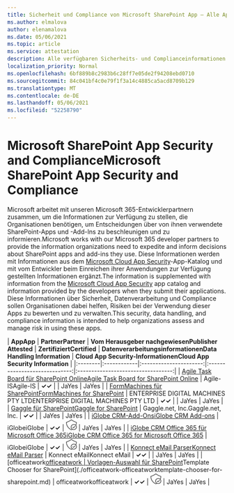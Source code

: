 ```yaml
---
title: Sicherheit und Compliance von Microsoft SharePoint App – Alle Apps
ms.author: elmalova
author: elenamalova
ms.date: 05/06/2021
ms.topic: article
ms.service: attestation
description: Alle verfügbaren Sicherheits- und Complianceinformationen für alle Microsoft SharePoint-Apps.
localization_priority: Normal
ms.openlocfilehash: 6bf889b8c2983b6c28ff7e05de2f94208ebd0710
ms.sourcegitcommit: 84c041bf4c0e79f1f3a14c4885ca5acd8709b129
ms.translationtype: MT
ms.contentlocale: de-DE
ms.lasthandoff: 05/06/2021
ms.locfileid: "52258790"
---
```

# <a name="microsoft-sharepoint-app-security-and-compliance"></a><span data-ttu-id="80dd2-103">Microsoft SharePoint App Security and Compliance</span><span class="sxs-lookup"><span data-stu-id="80dd2-103">Microsoft SharePoint App Security and Compliance</span></span>

<span data-ttu-id="80dd2-104">Microsoft arbeitet mit unseren Microsoft 365-Entwicklerpartnern zusammen, um die Informationen zur Verfügung zu stellen, die Organisationen benötigen, um Entscheidungen über von ihnen verwendete SharePoint-Apps und -Add-Ins zu beschleunigen und zu informieren.</span><span class="sxs-lookup"><span data-stu-id="80dd2-104">Microsoft works with our Microsoft 365 developer partners to provide the information organizations need to expedite and inform decisions about SharePoint apps and add-ins they use.</span></span> <span data-ttu-id="80dd2-105">Diese Informationen werden mit Informationen aus dem [Microsoft Cloud App Security](https://www.microsoft.com/en-us/enterprise-mobility-security/cloud-app-security)-App-Katalog und mit vom Entwickler beim Einreichen ihrer Anwendungen zur Verfügung gestellten Informationen ergänzt.</span><span class="sxs-lookup"><span data-stu-id="80dd2-105">The information is supplemented with information from the [Microsoft Cloud App Security](https://www.microsoft.com/en-us/enterprise-mobility-security/cloud-app-security) app catalog and information provided by the developers when they submit their applications.</span></span> <span data-ttu-id="80dd2-106">Diese Informationen über Sicherheit, Datenverarbeitung und Compliance sollen Organisationen dabei helfen, Risiken bei der Verwendung dieser Apps zu bewerten und zu verwalten.</span><span class="sxs-lookup"><span data-stu-id="80dd2-106">This security, data handling, and compliance information is intended to help organizations assess and manage risk in using these apps.</span></span>

| <span data-ttu-id="80dd2-107">**App**</span><span class="sxs-lookup"><span data-stu-id="80dd2-107">**App**</span></span> | <span data-ttu-id="80dd2-108">**Partner**</span><span class="sxs-lookup"><span data-stu-id="80dd2-108">**Partner**</span></span> | <span data-ttu-id="80dd2-109">**Vom Herausgeber nachgewiesen**</span><span class="sxs-lookup"><span data-stu-id="80dd2-109">**Publisher Attested**</span></span> | <span data-ttu-id="80dd2-110">**Zertifiziert**</span><span class="sxs-lookup"><span data-stu-id="80dd2-110">**Certified**</span></span> | <span data-ttu-id="80dd2-111">**Datenverarbeitungsinformationen**</span><span class="sxs-lookup"><span data-stu-id="80dd2-111">**Data Handling Information**</span></span> | <span data-ttu-id="80dd2-112">**Cloud App Security-Informationen**</span><span class="sxs-lookup"><span data-stu-id="80dd2-112">**Cloud App Security Information**</span></span> |
|:--------|:------------|:----------------------:|:-----------------------------:|:----------------------------------:|
| [<span data-ttu-id="80dd2-113">Agile Task Board für SharePoint Online</span><span class="sxs-lookup"><span data-stu-id="80dd2-113">Agile Task Board for SharePoint Online</span></span>](./agile-is-task-board-for-sharepoint-online.md) | <span data-ttu-id="80dd2-114">Agile-IS</span><span class="sxs-lookup"><span data-stu-id="80dd2-114">Agile-IS</span></span> | <span data-ttu-id="80dd2-115">**✓**</span><span class="sxs-lookup"><span data-stu-id="80dd2-115">**✓**</span></span> |  | <span data-ttu-id="80dd2-116">Ja</span><span class="sxs-lookup"><span data-stu-id="80dd2-116">Yes</span></span> | <span data-ttu-id="80dd2-117">Ja</span><span class="sxs-lookup"><span data-stu-id="80dd2-117">Yes</span></span> |
| [<span data-ttu-id="80dd2-118">FormMachines für SharePoint</span><span class="sxs-lookup"><span data-stu-id="80dd2-118">FormMachines for SharePoint</span></span>](./enterprise-digital-machines-pty-ltd-formmachines-for-sharepoint.md) | <span data-ttu-id="80dd2-119">ENTERPRISE DIGITAL MACHINES PTY LTD</span><span class="sxs-lookup"><span data-stu-id="80dd2-119">ENTERPRISE DIGITAL MACHINES PTY LTD</span></span> | <span data-ttu-id="80dd2-120">**✓**</span><span class="sxs-lookup"><span data-stu-id="80dd2-120">**✓**</span></span> |  | <span data-ttu-id="80dd2-121">Ja</span><span class="sxs-lookup"><span data-stu-id="80dd2-121">Yes</span></span> | <span data-ttu-id="80dd2-122">Ja</span><span class="sxs-lookup"><span data-stu-id="80dd2-122">Yes</span></span> |
| [<span data-ttu-id="80dd2-123">Gaggle für SharePoint</span><span class="sxs-lookup"><span data-stu-id="80dd2-123">Gaggle for SharePoint</span></span>](./gagglenet-inc-gaggle-for-sharepoint.md) | <span data-ttu-id="80dd2-124">Gaggle.net, Inc.</span><span class="sxs-lookup"><span data-stu-id="80dd2-124">Gaggle.net, Inc.</span></span> | <span data-ttu-id="80dd2-125">**✓**</span><span class="sxs-lookup"><span data-stu-id="80dd2-125">**✓**</span></span> |  | <span data-ttu-id="80dd2-126">Ja</span><span class="sxs-lookup"><span data-stu-id="80dd2-126">Yes</span></span> | <span data-ttu-id="80dd2-127">Ja</span><span class="sxs-lookup"><span data-stu-id="80dd2-127">Yes</span></span> |
| [<span data-ttu-id="80dd2-128">iGlobe CRM-Add-Ons</span><span class="sxs-lookup"><span data-stu-id="80dd2-128">iGlobe CRM Add-ons</span></span>](./iglobe-crm-add-ons.md) | <span data-ttu-id="80dd2-129">iGlobe</span><span class="sxs-lookup"><span data-stu-id="80dd2-129">iGlobe</span></span> | <span data-ttu-id="80dd2-130">**✓**</span><span class="sxs-lookup"><span data-stu-id="80dd2-130">**✓**</span></span> | <img alt="Certified application badge" src="../media/certified-badge.png" height="25" width="25" /> | <span data-ttu-id="80dd2-131">Ja</span><span class="sxs-lookup"><span data-stu-id="80dd2-131">Yes</span></span> | <span data-ttu-id="80dd2-132">Ja</span><span class="sxs-lookup"><span data-stu-id="80dd2-132">Yes</span></span> |
| [<span data-ttu-id="80dd2-133">iGlobe CRM Office 365 für Microsoft Office 365</span><span class="sxs-lookup"><span data-stu-id="80dd2-133">iGlobe CRM Office 365 for Microsoft Office 365</span></span>](./iglobe-crm-office-365-for-microsoft.md) | <span data-ttu-id="80dd2-134">iGlobe</span><span class="sxs-lookup"><span data-stu-id="80dd2-134">iGlobe</span></span> | <span data-ttu-id="80dd2-135">**✓**</span><span class="sxs-lookup"><span data-stu-id="80dd2-135">**✓**</span></span> | <img alt="Certified application badge" src="../media/certified-badge.png" height="25" width="25" /> | <span data-ttu-id="80dd2-136">Ja</span><span class="sxs-lookup"><span data-stu-id="80dd2-136">Yes</span></span> | <span data-ttu-id="80dd2-137">Ja</span><span class="sxs-lookup"><span data-stu-id="80dd2-137">Yes</span></span> |
| [<span data-ttu-id="80dd2-138">Konnect eMail Parser</span><span class="sxs-lookup"><span data-stu-id="80dd2-138">Konnect eMail Parser</span></span>](./konnect-email-parser.md) | <span data-ttu-id="80dd2-139">Konnect eMail</span><span class="sxs-lookup"><span data-stu-id="80dd2-139">Konnect eMail</span></span> | <span data-ttu-id="80dd2-140">**✓**</span><span class="sxs-lookup"><span data-stu-id="80dd2-140">**✓**</span></span> |  | <span data-ttu-id="80dd2-141">Ja</span><span class="sxs-lookup"><span data-stu-id="80dd2-141">Yes</span></span> | <span data-ttu-id="80dd2-142">Ja</span><span class="sxs-lookup"><span data-stu-id="80dd2-142">Yes</span></span> |
| <span data-ttu-id="80dd2-143">[officeatwork</span><span class="sxs-lookup"><span data-stu-id="80dd2-143">[officeatwork</span></span> | <span data-ttu-id="80dd2-144">Vorlagen-Auswahl für SharePoint](./officeatwork-officeatworktemplate-chooser-for-sharepoint.md)</span><span class="sxs-lookup"><span data-stu-id="80dd2-144">Template Chooser for SharePoint](./officeatwork-officeatworktemplate-chooser-for-sharepoint.md)</span></span> | <span data-ttu-id="80dd2-145">officeatwork</span><span class="sxs-lookup"><span data-stu-id="80dd2-145">officeatwork</span></span> | <span data-ttu-id="80dd2-146">**✓**</span><span class="sxs-lookup"><span data-stu-id="80dd2-146">**✓**</span></span> | <img alt="Certified application badge" src="../media/certified-badge.png" height="25" width="25" /> | <span data-ttu-id="80dd2-147">Ja</span><span class="sxs-lookup"><span data-stu-id="80dd2-147">Yes</span></span> | <span data-ttu-id="80dd2-148">Ja</span><span class="sxs-lookup"><span data-stu-id="80dd2-148">Yes</span></span> |
